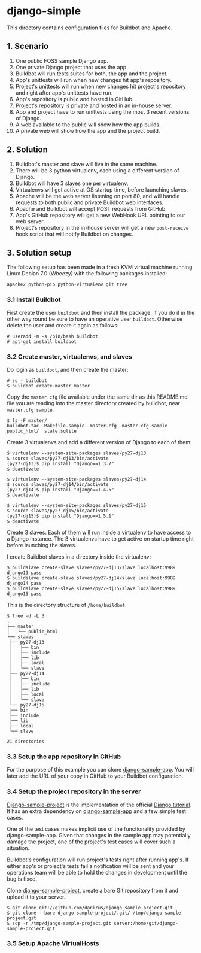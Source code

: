 # django-simple

This directory contains configuration files for Buildbot and Apache.

## 1. Scenario

 1. One public FOSS sample Django app.
 2. One private Django project that uses the app.
 3. Buildbot will run tests suites for both, the app and the project.
 4. App's unittests will run when new changes hit app's repository.
 5. Project's unittests will run when new changes hit project's repository and right after app's unittests have run.
 6. App's repository is public and hosted in GitHub.
 7. Project's repository is private and hosted in an in-house server.
 8. App and project have to run unittests using the most 3 recent versions of Django.
 9. A web available to the public will show how the app builds.
 10. A private web will show how the app and the project build.


## 2. Solution

 1. Buildbot's master and slave will live in the same machine.
 2. There will be 3 python virtualenv, each using a different version of Django.
 3. Buildbot will have 3 slaves one per virtualenv.
 4. Virtualenvs will get active at OS startup time, before launching slaves.
 5. Apache will be the web server listening on port 80, and will handle requests to both public and private Buildbot web interfaces.
 6. Apache and Buildbot will accept POST requests from GitHub.
 7. App's GitHub repository will get a new WebHook URL pointing to our web server.
 8. Project's repository in the in-house server will get a new `post-receive` hook script that will notify Buildbot on changes.


## 3. Solution setup

The following setup has been made in a fresh KVM virtual machine running Linux Debian 7.0 (Wheezy) with the following packages installed:

    apache2 python-pip python-virtualenv git tree

### 3.1 Install Buildbot

First create the user `buildbot` and then install the package. If you do it in the other way round be sure to have an operative user `buildbot`. Otherwise delete the user and create it again as follows:

    # useradd -m -s /bin/bash buildbot
    # apt-get install buildbot


### 3.2 Create master, virtualenvs, and slaves

Do login as `buildbot`, and then create  the master:

    # su - buildbot
    $ buildbot create-master master

Copy the `master.cfg` file available under the same dir as this README.md file you are reading into the master directory created by buildbot, near `master.cfg.sample`.

    $ ls -F master/
    buildbot.tac  Makefile.sample  master.cfg  master.cfg.sample  public_html/  state.sqlite

Create 3 virtualenvs and add a different version of Django to each of them:

    $ virtualenv --system-site-packages slaves/py27-dj13
    $ source slaves/py27-dj13/bin/activate
    (py27-dj13)$ pip install "Django==1.3.7"
    $ deactivate

    $ virtualenv --system-site-packages slaves/py27-dj14
    $ source slaves/py27-dj14/bin/activate
    (py27-dj14)$ pip install "Django==1.4.5"
    $ deactivate

    $ virtualenv --system-site-packages slaves/py27-dj15
    $ source slaves/py27-dj15/bin/activate
    (py27-dj15)$ pip install "Django==1.5.1"
    $ deactivate

Create 3 slaves. Each of them will run inside a virtualenv to have access to a Django instance. The 3 virtualenvs have to get active on startup time right before launching the slaves. 

I create Buildbot slaves in a directory inside the virtualenv:

    $ buildslave create-slave slaves/py27-dj13/slave localhost:9989 django13 pass
    $ buildslave create-slave slaves/py27-dj14/slave localhost:9989 django14 pass
    $ buildslave create-slave slaves/py27-dj15/slave localhost:9989 django15 pass

This is the directory structure of `/home/buildbot`:

    $ tree -d -L 3
    .
    ├── master
    │   └── public_html
    └── slaves
     ├── py27-dj13
     │   ├── bin
     │   ├── include
     │   ├── lib
     │   ├── local
     │   └── slave
     ├── py27-dj14
     │   ├── bin
     │   ├── include
     │   ├── lib
     │   ├── local
     │   └── slave
     └── py27-dj15
	 ├── bin
	 ├── include
	 ├── lib
	 ├── local
	 └── slave

    21 directories


### 3.3 Setup the app repository in GitHub

For the purpose of this example you can clone [django-sample-app](https://github.com/danirus/django-sample-app). You will later add the URL of your copy in GitHub to your Buildbot configuration.


### 3.4 Setup the project repository in the server

[Django-sample-project](https://github.com/danirus/django-sample-project) is the implementation of the official [Django tutorial](https://docs.djangoproject.com/en/1.5/intro/tutorial01/). It has an extra dependency on [django-sample-app](https://github.com/danirus/django-sample-app) and a few simple test cases. 

One of the test cases makes implicit use of the functionality provided by django-sample-app. Given that changes in the sample app may potentially damage the project, one of the project's test cases will cover such a situation. 

Buildbot's configuration will run project's tests right after running app's. If either app's or project's tests fail a notification will be sent and your operations team will be able to hold the changes in development until the bug is fixed.

Clone [django-sample-project](https://github.com/danirus/django-sample-project), create a bare Git repository from it and upload it to your server.

    $ git clone git://github.com/danirus/django-sample-project.git
    $ git clone --bare django-sample-project/.git/ /tmp/django-sample-project.git
    $ scp -r /tmp/django-sample-project.git server:/home/git/django-sample-project.git 


### 3.5 Setup Apache VirtualHosts

